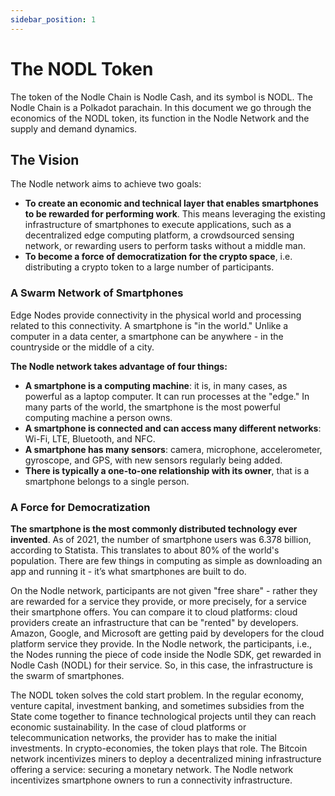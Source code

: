 ```yaml
---
sidebar_position: 1
---
```


# The NODL Token
The token of the Nodle Chain is Nodle Cash, and its symbol is NODL. The Nodle Chain is a Polkadot parachain. In this document we go through the economics of the NODL token, its function in the Nodle Network and the supply and demand dynamics.



## The Vision

The Nodle network aims to achieve two goals:
- **To create an economic and technical layer that enables smartphones to be rewarded for performing work**. This means leveraging the existing infrastructure of smartphones to execute applications, such as a decentralized edge computing platform, a crowdsourced sensing network, or rewarding users to perform tasks without a middle man.
- **To become a force of democratization for the crypto space**, i.e. distributing a crypto token to a large number of participants.

### A Swarm Network of Smartphones
Edge Nodes provide connectivity in the physical world and processing related to this connectivity. A smartphone is "in the world." Unlike a computer in a data center, a smartphone can be anywhere - in the countryside or the middle of a city.

**The Nodle network takes advantage of four things:**
- **A smartphone is a computing machine**: it is, in many cases, as powerful as a laptop computer. It can run processes at the "edge." In many parts of the world, the smartphone is the most powerful computing machine a person owns.
- **A smartphone is connected and can access many different networks**: Wi-Fi, LTE, Bluetooth, and NFC.
- **A smartphone has many sensors**: camera, microphone, accelerometer, gyroscope, and GPS, with new sensors regularly being added.
- **There is typically a one-to-one relationship with its owner**, that is a smartphone belongs to a single person.

### A Force for Democratization
**The smartphone is the most commonly distributed technology ever invented**. As of 2021, the number of smartphone users was 6.378 billion, according to Statista. This translates to about 80% of the world's population. There are few things in computing as simple as downloading an app and running it - it’s what smartphones are built to do.

On the Nodle network, participants are not given "free share" - rather they are rewarded for a service they provide, or more precisely, for a service their smartphone offers.
You can compare it to cloud platforms: cloud providers create an infrastructure that can be "rented" by developers. Amazon, Google, and Microsoft are getting paid by developers for the cloud platform service they provide. In the Nodle network, the participants, i.e., the Nodes running the piece of code inside the Nodle SDK, get rewarded in Nodle Cash (NODL) for their service. So, in this case, the infrastructure is the swarm of smartphones.

The NODL token solves the cold start problem. In the regular economy, venture capital, investment banking, and sometimes subsidies from the State come together to finance technological projects until they can reach economic sustainability. In the case of cloud platforms or telecommunication networks, the provider has to make the initial investments. 
In crypto-economies, the token plays that role. The Bitcoin network incentivizes miners to deploy a decentralized mining infrastructure offering a service: securing a monetary network. The Nodle network incentivizes smartphone owners to run a connectivity infrastructure.

